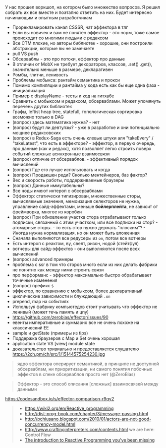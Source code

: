 У нас прошел воркшоп, на котором было множество вопросов. Я решил собрать их все вместе и поэтапно ответить на них. Будет интересно начинающим и опытным разработчикам

- Прорекламировать канал CSSSR, чат эффектора в тлг
- Если вы новичек и вам не понятен эффектор - это норм, тоже самое происходит со многими людьми с редаксом
- Все СТМ плохие, но авторы библиотек - хорошие, они построили абстракции, которые вы не замечаете
- pull VS push
- Обсерваблы - это про потоки, еффектор про данные
- В отличии от MobX не требует декораторов, классов, .set() .get(), значительно меньше в размере, декларативен
- Ромбы, глитчи, ленивость
- Проблемы мобыкса: рантайм семантика и прокси
- Помимо компиляции и рантайма у кода есть как бы еще одна фаза - инициализация
- Пример с displayName - тесты и код на гитхабе
- Сравнить с мобыксом и редаксом, обсерваблами. Может упомянуть перечень других библиотек
- Графы, leftist heap tree, statefull, топологическая сортировка возможно только в DAG
- (вопрос) здесь математика нужна? - нет
- (вопрос) будут ли девтулзы? - уже в разработке и они потенциально мощнее редаксовских
- (вопрос) в Redux-Saga есть очень клевые штуки аля "takeEvery" / "takeLatest", что есть в эффекторе? - эффектор, в первую очередь, про данные (как и редакс), хотя позволяет легко строить поверх событий сложные асинхронные взаимосвязи
- (вопрос) отличие от обсерваблов. - эффективный порядок вычислений
- (вопрос) Где его лучше использовать и когда
- (вопрос) Продакшен реди? Сколько ментейнеров, баз фактор?
- Вес и скорость работы, поддерживаемые браузеры
- (вопрос) Данные иммутабельны?
- Все ноды имеют интероп с обсерваблами
- Эффектор: статически типизирован, множественные сторы, вычисляемые значения, мемоизация селекторов не нужна, управление сайд-эффектами, меньше **бойлерплейта**, не зависит от фреймворка, многое из коробки
- (вопрос) При обновлении участка стора отрабатывают только подписки, связанный с этим участком, или все подписки на стор? - атомарные сторы. - то есть стор нужно держать "плоским"? - Иногда нужна нормализация, но он может быть вложенная
- Сначала выполняются все редусеры из `on`, потом все вотчеры
- Есть интероп с реактом, ву, свелт, ризон, нодой (стейтфул)
- вотчеры для сайд-эффектов - они выполняются после всех вычислений
- (вопрос) advanced примеры
- проблема с ssr в том что сторов много если из них делать фабрики не понятно как между ними строить связи
- про перформанс - эффектор максимально быстро обрабатывает точечные изменения
- (вопрос) префикс `$`
- эффектор, по сравнению с мобыксом, более декларативный
- циклические зависимости и блуждающий `.on`
- prepend, map на событиях
- Используя фабрику компьютедов стоит учитывать что эффектор не ленивый (может течь память и цпу)
- https://github.com/zerobias/effector/issues/90
- евенты императивные и суммарно все не очень похоже на классический EE
- sample и getState (примеры из tips)
- Поддержка браузеров с Map и Set очень хорошая
- application state VS [view] module state
- доказательство тривиально и предоставляется слушателю https://2ch.pm/ch/src/1/15144575254230.jpg

> ядро эффектора оперирует семантикой, в принципе не доступной обсерваблам, ни приоритизации, ни самого понятия побочных эффектов в спеке обсерваблов просто нет (@ZeroBias)

> Эффектор - это способ описания [сложных] взаимосвязей между данными

https://codesandbox.io/s/effector-comparison-r9qy2

> - https://wiki2.org/en/Reactive_programming
> - http://dist-prog-book.com/chapter/3/message-passing.html
> - http://pchiusano.blogspot.com/2010/01/actors-are-not-good-concurrency-model.html
> - http://www.craftinginterpreters.com/contents.html we are here: Control Flow
> - [The introduction to Reactive Programming you've been missing](https://gist.github.com/staltz/868e7e9bc2a7b8c1f754)